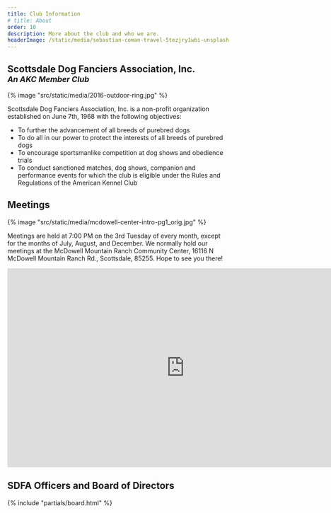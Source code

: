 ```yaml
---
title: Club Information
# title: About
order: 10
description: More about the club and who we are.
headerImage: /static/media/sebastian-coman-travel-5tezjry1wbi-unsplash.jpg
---
```


## Scottsdale Dog Fanciers Association, Inc. <br/><small>_An AKC Member Club_</small>

{% image "src/static/media/2016-outdoor-ring.jpg" %}

Scottsdale Dog Fanciers Association, Inc. is a non-profit organization established on June 7th, 1968 with the following objectives:

- To further the advancement of all breeds of purebred dogs
- To do all in our power to protect the interests of all breeds of purebred dogs
- To encourage sportsmanlike competition at dog shows and obedience trials
- To conduct sanctioned matches, dog shows, companion and performance events for which the club is eligible under the Rules and Regulations of the American Kennel Club

## Meetings

{% image "src/static/media/mcdowell-center-intro-pg1_orig.jpg" %}

Meetings are held at 7:00 PM on the 3rd Tuesday of every month, except for the months of July, August, and December. We normally hold our meetings at the McDowell Mountain Ranch Community Center, 16116 N McDowell Mountain Ranch Rd., Scottsdale, 85255. Hope to see you there!

<iframe src="https://www.google.com/maps/embed?pb=!1m18!1m12!1m3!1d3321.949962619354!2d-111.85054468359495!3d33.63253938072221!2m3!1f0!2f0!3f0!3m2!1i1024!2i768!4f13.1!3m3!1m2!1s0x872b9e21de7e17d9%3A0x56f0e870c08bf866!2sMcDowell%20Mountain%20Ranch%20Community%20Center!5e0!3m2!1sen!2sus!4v1666333611497!5m2!1sen!2sus" width="800" height="450" style="border:0;" allowfullscreen="" loading="lazy" referrerpolicy="no-referrer-when-downgrade"></iframe>

## SDFA Officers and Board of Directors

{% include "partials/board.html" %}

